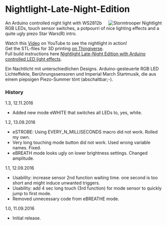 # Nightlight-Late-Night-Edition
<a href="http://zeropage.io/"><img alt="Stormtrooper Nightlight" align="right" src="http://zeropage.io/wp-content/uploads/github-nightlight-small.gif" /></a>
An Arduino controlled night light with WS2812b RGB LEDs, touch sensor switches, a potpourri of nice lighting effects and a quite ugly piezo Star Wars(R) intro.

Watch this <a title="Stormtrooper Nightlight by zeropage" href="https://youtu.be/YXsqjSVHjwk" target="_blank">Video</a> on YouTube to see the nightlight in action!<br />
Get the STL-files for 3D printing <a title="Nightlight Late-Night Edition on Thingiverse" href="http://www.thingiverse.com/thing:1784830" target="_blank">on Thingiverse</a>.<br />
Full build instructions here <a title="Build instructions for Nightlight Late-Night Edition on zeropage.io" href="http://zeropage.io/nightlight-late-night-edition-with-arduino-controlled-led-light-effects/" target="_blank">Nightlight Late-Night Edition with Arduino controlled LED light effects</a>.

Ein Nachtlicht mit unterschiedlichen Designs. Arduino-gesteuerte RGB LED Lichteffekte, Berührungssensoren und Imperial March Startmusik, die aus einem piepsigen Piezo-Summer tönt (abschaltbar;-).

### History
1.3, 12.11.2016
- Added new mode eWHITE that switches all LEDs to, yes, white.

1.2, 13.09.2016
- eSTROBE: Using EVERY_N_MILLISECONDS macro did not work. Rolled my own.
- Very long touching mode button did not work. Used wrong variable names. Fixed.
- eBREATH mode looks ugly on lower brightness settings. Changed amplitude.

1.1, 12.09.2016
- Usability: increase sensor 2nd function waiting time. one second is too short and might induce unwanted triggers.
- Usability: add 4 sec long touch (3rd function) for mode sensor to quickly jump to first mode.
- Removed unnecessary code from eBREATHE mode.

1.0, 11.09.2016
- Initial release.

